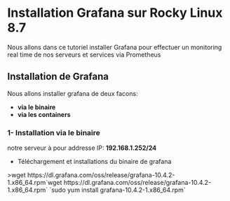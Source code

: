 # Installation Grafana sur Rocky Linux 8.7

Nous allons dans ce tutoriel installer Grafana pour effectuer un monitoring real time de nos serveurs et services via Prometheus

## Installation de Grafana

Nous allons installer grafana de deux facons:

- **via le binaire**
- **via les containers**

### 1- Installation via le binaire

notre serveur à pour addresse IP: **192.168.1.252/24**
<ul>
  <li>Téléchargement et installations du binaire de grafana</li>
</ul>
>wget https://dl.grafana.com/oss/release/grafana-10.4.2-1.x86_64.rpm`wget https://dl.grafana.com/oss/release/grafana-10.4.2-1.x86_64.rpm`
`sudo yum install grafana-10.4.2-1.x86_64.rpm`



